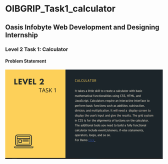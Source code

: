# OIBGRIP_Task1_calculator

## Oasis Infobyte Web Development and Designing Internship 

### Level 2 Task 1: Calculator 

#### Problem Statement 
![](./screenshot.jpg)
